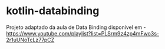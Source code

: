 # kotlin-databinding
Projeto adaptado da aula de Data Binding disponível em - https://www.youtube.com/playlist?list=PLSrm9z4zp4mFwo3s-2r1uUNoTcLz77pCZ
